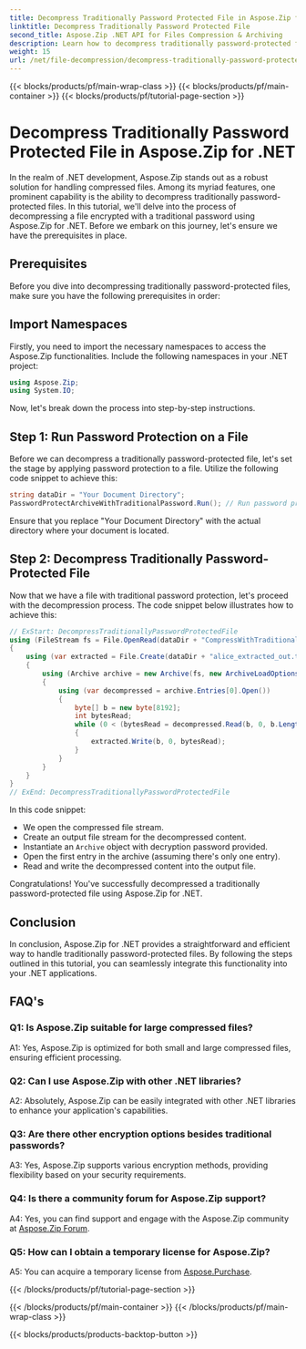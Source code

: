 ```yaml
---
title: Decompress Traditionally Password Protected File in Aspose.Zip for .NET
linktitle: Decompress Traditionally Password Protected File
second_title: Aspose.Zip .NET API for Files Compression & Archiving
description: Learn how to decompress traditionally password-protected files using Aspose.Zip for .NET. A step-by-step guide for seamless integration.
weight: 15
url: /net/file-decompression/decompress-traditionally-password-protected-file/
---
```


{{< blocks/products/pf/main-wrap-class >}}
{{< blocks/products/pf/main-container >}}
{{< blocks/products/pf/tutorial-page-section >}}

# Decompress Traditionally Password Protected File in Aspose.Zip for .NET

In the realm of .NET development, Aspose.Zip stands out as a robust solution for handling compressed files. Among its myriad features, one prominent capability is the ability to decompress traditionally password-protected files. In this tutorial, we'll delve into the process of decompressing a file encrypted with a traditional password using Aspose.Zip for .NET. Before we embark on this journey, let's ensure we have the prerequisites in place.

## Prerequisites

Before you dive into decompressing traditionally password-protected files, make sure you have the following prerequisites in order:

## Import Namespaces

Firstly, you need to import the necessary namespaces to access the Aspose.Zip functionalities. Include the following namespaces in your .NET project:

```csharp
using Aspose.Zip;
using System.IO;
```

Now, let's break down the process into step-by-step instructions.

## Step 1: Run Password Protection on a File

Before we can decompress a traditionally password-protected file, let's set the stage by applying password protection to a file. Utilize the following code snippet to achieve this:

```csharp
string dataDir = "Your Document Directory";
PasswordProtectArchiveWithTraditionalPassword.Run(); // Run password protection on a file example to use it later
```

Ensure that you replace "Your Document Directory" with the actual directory where your document is located.

## Step 2: Decompress Traditionally Password-Protected File

Now that we have a file with traditional password protection, let's proceed with the decompression process. The code snippet below illustrates how to achieve this:

```csharp
// ExStart: DecompressTraditionallyPasswordProtectedFile
using (FileStream fs = File.OpenRead(dataDir + "CompressWithTraditionalEncryption_out.zip"))
{
    using (var extracted = File.Create(dataDir + "alice_extracted_out.txt"))
    {
        using (Archive archive = new Archive(fs, new ArchiveLoadOptions() { DecryptionPassword = "p@s$" }))
        {
            using (var decompressed = archive.Entries[0].Open())
            {
                byte[] b = new byte[8192];
                int bytesRead;
                while (0 < (bytesRead = decompressed.Read(b, 0, b.Length)))
                {
                    extracted.Write(b, 0, bytesRead);
                }
            }
        }
    }
}
// ExEnd: DecompressTraditionallyPasswordProtectedFile
```

In this code snippet:
- We open the compressed file stream.
- Create an output file stream for the decompressed content.
- Instantiate an `Archive` object with decryption password provided.
- Open the first entry in the archive (assuming there's only one entry).
- Read and write the decompressed content into the output file.

Congratulations! You've successfully decompressed a traditionally password-protected file using Aspose.Zip for .NET.

## Conclusion

In conclusion, Aspose.Zip for .NET provides a straightforward and efficient way to handle traditionally password-protected files. By following the steps outlined in this tutorial, you can seamlessly integrate this functionality into your .NET applications.

## FAQ's

### Q1: Is Aspose.Zip suitable for large compressed files?

A1: Yes, Aspose.Zip is optimized for both small and large compressed files, ensuring efficient processing.

### Q2: Can I use Aspose.Zip with other .NET libraries?

A2: Absolutely, Aspose.Zip can be easily integrated with other .NET libraries to enhance your application's capabilities.

### Q3: Are there other encryption options besides traditional passwords?

A3: Yes, Aspose.Zip supports various encryption methods, providing flexibility based on your security requirements.

### Q4: Is there a community forum for Aspose.Zip support?

A4: Yes, you can find support and engage with the Aspose.Zip community at [Aspose.Zip Forum](https://forum.aspose.com/c/zip/37).

### Q5: How can I obtain a temporary license for Aspose.Zip?

A5: You can acquire a temporary license from [Aspose.Purchase](https://purchase.aspose.com/temporary-license/).

{{< /blocks/products/pf/tutorial-page-section >}}

{{< /blocks/products/pf/main-container >}}
{{< /blocks/products/pf/main-wrap-class >}}

{{< blocks/products/products-backtop-button >}}

